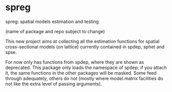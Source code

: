 # spreg
spreg: spatial models estimation and testing

(name of package and repo subject to change)

This new project aims at collecting all the estimation functions for spatial cross-sectional models (on lattice) currently contained in spdep, sphet and spse.

For now only has functions from spdep, where they are shown as deprecated. This package only loads the namespace of spdep; if you attach it, the same functions in the other packages will be masked. Some feed through adequately, others do not (mostly where model.matrix facilities do not like the extra level of passing arguments).
